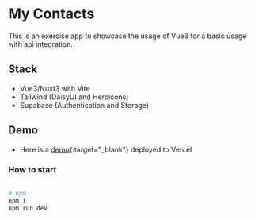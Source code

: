# My Contacts

This is an exercise app to showcase the usage of Vue3 for a basic usage with api integration.

## Stack

- Vue3/Nuxt3 with Vite
- Tailwind (DaisyUI and Heroicons)
- Supabase (Authentication and Storage)

## Demo

- Here is a [demo](https://my-contacts-zeta.vercel.app/){:target="\_blank"} deployed to Vercel

### How to start

```bash

# npm
npm i
npm run dev

```
